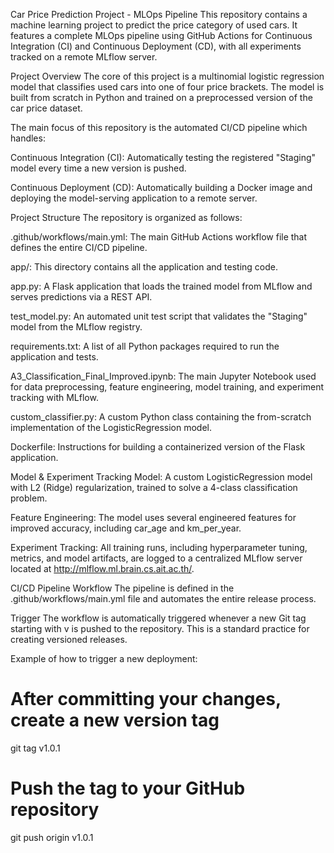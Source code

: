 Car Price Prediction Project - MLOps Pipeline
This repository contains a machine learning project to predict the price category of used cars. It features a complete MLOps pipeline using GitHub Actions for Continuous Integration (CI) and Continuous Deployment (CD), with all experiments tracked on a remote MLflow server.

Project Overview
The core of this project is a multinomial logistic regression model that classifies used cars into one of four price brackets. The model is built from scratch in Python and trained on a preprocessed version of the car price dataset.

The main focus of this repository is the automated CI/CD pipeline which handles:

Continuous Integration (CI): Automatically testing the registered "Staging" model every time a new version is pushed.

Continuous Deployment (CD): Automatically building a Docker image and deploying the model-serving application to a remote server.

Project Structure
The repository is organized as follows:

.github/workflows/main.yml: The main GitHub Actions workflow file that defines the entire CI/CD pipeline.

app/: This directory contains all the application and testing code.

app.py: A Flask application that loads the trained model from MLflow and serves predictions via a REST API.

test_model.py: An automated unit test script that validates the "Staging" model from the MLflow registry.

requirements.txt: A list of all Python packages required to run the application and tests.

A3_Classification_Final_Improved.ipynb: The main Jupyter Notebook used for data preprocessing, feature engineering, model training, and experiment tracking with MLflow.

custom_classifier.py: A custom Python class containing the from-scratch implementation of the LogisticRegression model.

Dockerfile: Instructions for building a containerized version of the Flask application.

Model & Experiment Tracking
Model: A custom LogisticRegression model with L2 (Ridge) regularization, trained to solve a 4-class classification problem.

Feature Engineering: The model uses several engineered features for improved accuracy, including car_age and km_per_year.

Experiment Tracking: All training runs, including hyperparameter tuning, metrics, and model artifacts, are logged to a centralized MLflow server located at http://mlflow.ml.brain.cs.ait.ac.th/.

CI/CD Pipeline Workflow
The pipeline is defined in the .github/workflows/main.yml file and automates the entire release process.

Trigger
The workflow is automatically triggered whenever a new Git tag starting with v is pushed to the repository. This is a standard practice for creating versioned releases.

Example of how to trigger a new deployment:

# After committing your changes, create a new version tag
git tag v1.0.1

# Push the tag to your GitHub repository
git push origin v1.0.1
